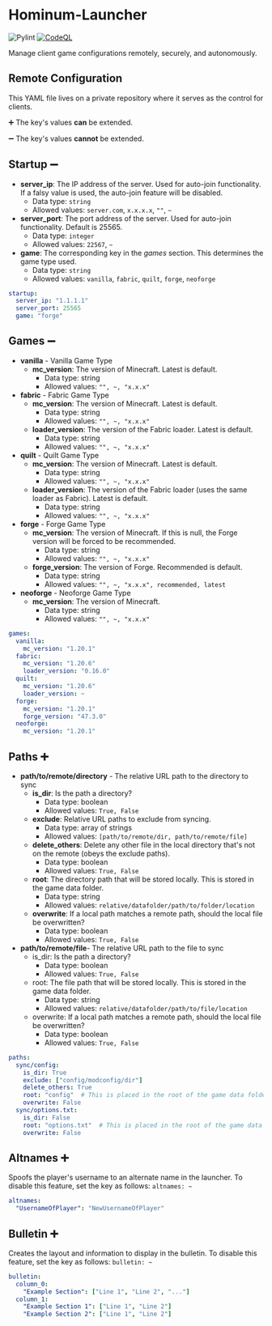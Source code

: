 # Hominum-Launcher

![Pylint](https://github.com/Trogiken/Hominum-Updater/actions/workflows/pylint.yml/badge.svg)
[![CodeQL](https://github.com/Trogiken/Hominum-Updater/actions/workflows/github-code-scanning/codeql/badge.svg)](https://github.com/Trogiken/Hominum-Updater/actions/workflows/github-code-scanning/codeql)

Manage client game configurations remotely, securely, and autonomously.

## Remote Configuration

This YAML file lives on a private repository where it serves as the control for clients.

:heavy_plus_sign: The key's values **can** be extended.

:heavy_minus_sign: The key's values **cannot** be extended.

## Startup :heavy_minus_sign:

- **server_ip**: The IP address of the server. Used for auto-join functionality. If a falsy value is used, the auto-join feature will be disabled.
  - Data type: `string`
  - Allowed values: `server.com`, `x.x.x.x`, `""`, `~`
- **server_port**: The port address of the server. Used for auto-join functionality. Default is 25565.
  - Data type: `integer`
  - Allowed values: `22567`, `~`
- **game**: The corresponding key in the _games_ section. This determines the game type used.
  - Data type: `string`
  - Allowed values: `vanilla`, `fabric`, `quilt`, `forge`, `neoforge`

```yaml
startup:
  server_ip: "1.1.1.1"
  server_port: 25565
  game: "forge"
```

## Games :heavy_minus_sign:

- **vanilla** - Vanilla Game Type
  - **mc_version**: The version of Minecraft. Latest is default.
    - Data type: string
    - Allowed values: `"", ~, "x.x.x"`
- **fabric** -  Fabric Game Type
  - **mc_version**: The version of Minecraft. Latest is default.
    - Data type: string
    - Allowed values: `"", ~, "x.x.x"`
  - **loader_version**: The version of the Fabric loader. Latest is default.
    - Data type: string
    - Allowed values: `"", ~, "x.x.x"`
- **quilt** - Quilt Game Type
  - **mc_version**: The version of Minecraft. Latest is default.
    - Data type: string
    - Allowed values: `"", ~, "x.x.x"`
  - **loader_version**: The version of the Fabric loader (uses the same loader as Fabric). Latest is default.
    - Data type: string
    - Allowed values: `"", ~, "x.x.x"`
- **forge** - Forge Game Type
  - **mc_version**: The version of Minecraft. If this is null, the Forge version will be forced to be recommended.
    - Data type: string
    - Allowed values: `"", ~, "x.x.x"`
  - **forge_version**: The version of Forge. Recommended is default.
    - Data type: string
    - Allowed values: `"", ~, "x.x.x", recommended, latest`
- **neoforge** - Neoforge Game Type
  - **mc_version**: The version of Minecraft.
    - Data type: string
    - Allowed values: `"", ~, "x.x.x"`

```yaml
games:
  vanilla:
    mc_version: "1.20.1"
  fabric:
    mc_version: "1.20.6"
    loader_version: "0.16.0"
  quilt:
    mc_version: "1.20.6"
    loader_version: ~
  forge:
    mc_version: "1.20.1"
    forge_version: "47.3.0"
  neoforge:
    mc_version: "1.20.1"
```

## Paths :heavy_plus_sign:

- **path/to/remote/directory** - The relative URL path to the directory to sync
  - **is_dir**: Is the path a directory?
    - Data type: boolean
    - Allowed values: `True, False`
  - **exclude**: Relative URL paths to exclude from syncing.
    - Data type: array of strings
    - Allowed values: `[path/to/remote/dir, path/to/remote/file]`
  - **delete_others**: Delete any other file in the local directory that's not on the remote (obeys the exclude paths).
    - Data type: boolean
    - Allowed values: `True, False`
  - **root**: The directory path that will be stored locally. This is stored in the game data folder.
    - Data type: string
    - Allowed values: `relative/datafolder/path/to/folder/location`
  - **overwrite**: If a local path matches a remote path, should the local file be overwritten?
    - Data type: boolean
    - Allowed values: `True, False`
- **path/to/remote/file**- The relative URL path to the file to sync
  - is_dir: Is the path a directory?
    - Data type: boolean
    - Allowed values: `True, False`
  - root: The file path that will be stored locally. This is stored in the game data folder.
    - Data type: string
    - Allowed values: `relative/datafolder/path/to/file/location`
  - overwrite: If a local path matches a remote path, should the local file be overwritten?
    - Data type: boolean
    - Allowed values: `True, False`

```yaml
paths:
  sync/config:
    is_dir: True
    exclude: ["config/modconfig/dir"]
    delete_others: True
    root: "config"  # This is placed in the root of the game data folder
    overwrite: False
  sync/options.txt:
    is_dir: False
    root: "options.txt"  # This is placed in the root of the game data folder
    overwrite: False
```

## Altnames :heavy_plus_sign:

Spoofs the player's username to an alternate name in the launcher.
To disable this feature, set the key as follows: `altnames: ~`

```yaml
altnames:
  "UsernameOfPlayer": "NewUsernameOfPlayer"
```

## Bulletin :heavy_plus_sign:

Creates the layout and information to display in the bulletin.
To disable this feature, set the key as follows: `bulletin: ~`

```yaml
bulletin:
  column_0:
    "Example Section": ["Line 1", "Line 2", "..."]
  column_1:
    "Example Section 1": ["Line 1", "Line 2"]
    "Example Section 2": ["Line 1", "Line 2"]
```

